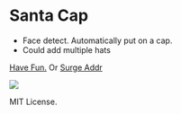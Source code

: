 # Santa Cap

- Face detect. Automatically put on a cap.
- Could add multiple hats

[Have Fun.](https://lqs469.github.io/X-mas-hat/index.html)
Or
[Surge Addr](santa-hat.surge.sh)

![](https://lqs469.github.io/X-mas-hat/demo.png)

MIT License.
